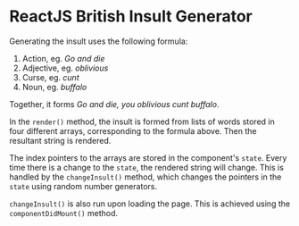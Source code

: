 # ReactJS British Insult Generator

Generating the insult uses the following formula:
1. Action, eg. *Go and die*
2. Adjective, eg. *oblivious*
3. Curse, eg. *cunt*
4. Noun, eg. *buffalo*

Together, it forms *Go and die, you oblivious cunt buffalo*.

In the `render()` method, the insult is formed from lists of words stored in four different arrays, corresponding to the formula above. Then the resultant string is rendered.

The index pointers to the arrays are stored in the component's `state`. Every time there is a change to the `state`, the rendered string will change. This is handled by the `changeInsult()` method, which changes the pointers in the `state` using random number generators.

`changeInsult()` is also run upon loading the page. This is achieved using the `componentDidMount()` method.
